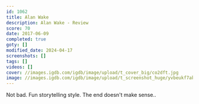 ```yaml
---
id: 1062
title: Alan Wake
description: Alan Wake - Review
score: 70
date: 2017-06-09
completed: true
goty: []
modified_date: 2024-04-17
screenshots: []
tags: []
videos: []
cover: //images.igdb.com/igdb/image/upload/t_cover_big/co2dft.jpg
image: //images.igdb.com/igdb/image/upload/t_screenshot_huge/yvbeukf7akfc2fkkzpmc.jpg
---
```

Not bad. Fun storytelling style. The end doesn't make sense..